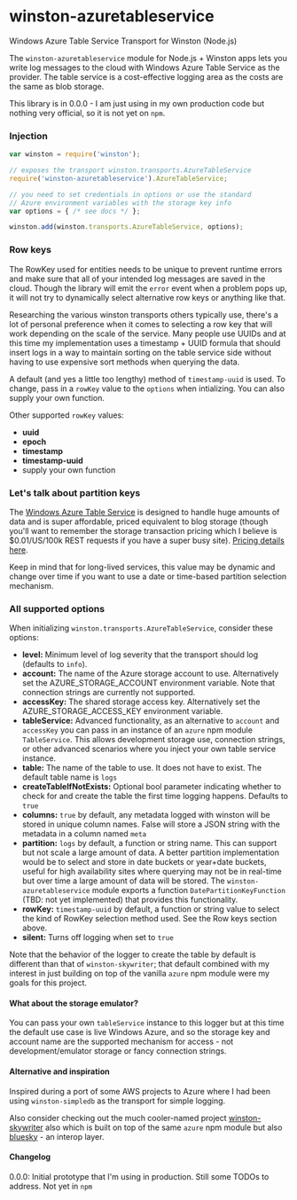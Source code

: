 # winston-azuretableservice

Windows Azure Table Service Transport for Winston (Node.js)

The `winston-azuretableservice` module for Node.js + Winston apps lets you write log messages to the cloud with Windows Azure Table Service as the provider. The table service is a cost-effective logging area as the costs are the same as blob storage.

This library is in 0.0.0 - I am just using in my own production code but nothing very official, so it is not yet on `npm`.

### Injection
``` js
var winston = require('winston');

// exposes the transport winston.transports.AzureTableService
require('winston-azuretableservice').AzureTableService; 

// you need to set credentials in options or use the standard 
// Azure environment variables with the storage key info
var options = { /* see docs */ };

winston.add(winston.transports.AzureTableService, options);
```

### Row keys

The RowKey used for entities needs to be unique to prevent runtime errors and make sure that all of your intended log messages are saved in the cloud. Though the library will emit the `error` event when a problem pops up, it will not try to dynamically select alternative row keys or anything like that.

Researching the various winston transports others typically use, there's a lot of personal preference when it comes to selecting a row key that will work depending on the scale of the service. Many people use UUIDs and at this time my implementation uses a timestamp + UUID formula that should insert logs in a way to maintain sorting on the table service side without having to use expensive sort methods when querying the data.

A default (and yes a little too lengthy) method of `timestamp-uuid` is used. To change, pass in a `rowKey` value to the `options` when intializing. You can also supply your own function.

Other supported `rowKey` values:

* __uuid__
* __epoch__
* __timestamp__
* __timestamp-uuid__
* supply your own function

### Let's talk about partition keys

The [Windows Azure Table Service][2] is designed to handle huge amounts of data and is super affordable, priced equivalent to blog storage (though you'll want to remember the storage transaction pricing which I believe is $0.01/US/100k REST requests if you have a super busy site). [Pricing details here][3].

Keep in mind that for long-lived services, this value may be dynamic and change over time if you want to use a date or time-based partition selection mechanism.

### All supported options

When initializing `winston.transports.AzureTableService`, consider these options:

* __level:__ Minimum level of log severity that the transport should log (defaults to `info`).
* __account:__ The name of the Azure storage account to use. Alternatively set the AZURE_STORAGE_ACCOUNT environment variable. Note that connection strings are currently not supported.
* __accessKey:__ The shared storage access key. Alternatively set the AZURE_STORAGE_ACCESS_KEY environment variable.
* __tableService:__ Advanced functionality, as an alternative to `account` and `accessKey` you can pass in an instance of an `azure` npm module `TableService`. This allows development storage use, connection strings, or other advanced scenarios where you inject your own table service instance.
* __table:__ The name of the table to use. It does not have to exist. The default table name is `logs`
* __createTableIfNotExists:__ Optional bool parameter indicating whether to check for and create the table the first time logging happens. Defaults to `true`
* __columns:__ `true` by default, any metadata logged with winston will be stored in unique column names. False will store a JSON string with the metadata in a column named `meta`
* __partition:__ `logs` by default, a function or string name. This can support but not scale a large amount of data. A better partition implementation would be to select and store in date buckets or year+date buckets, useful for high availability sites where querying may not be in real-time but over time a large amount of data will be stored. The `winston-azuretableservice` module exports a function `DatePartitionKeyFunction` (TBD: not yet implemented) that provides this functionality.
* __rowKey:__ `timestamp-uuid` by default, a function or string value to select the kind of RowKey selection method used. See the Row keys section above.
* __silent:__ Turns off logging when set to `true`

Note that the behavior of the logger to create the table by default is different than that of `winston-skywriter`; that default combined with my interest in just building on top of the vanilla `azure` npm module were my goals for this project.

#### What about the storage emulator?

You can pass your own `tableService` instance to this logger but at this time the default use case is live Windows Azure, and so the storage key and account name are the supported mechanism for access - not development/emulator storage or fancy connection strings.

#### Alternative and inspiration

Inspired during a port of some AWS projects to Azure where I had been using `winston-simpledb` as the transport for simple logging.

Also consider checking out the much cooler-named project [winston-skywriter][0] also which is built on top of the same `azure` npm module but also [bluesky][1] - an interop layer.

#### Changelog

0.0.0: Initial prototype that I'm using in production. Still some TODOs to address. Not yet in `npm`

[0]: https://github.com/pofallon/winston-skywriter/
[1]: https://github.com/pofallon/node-bluesky
[2]: http://msdn.microsoft.com/en-us/library/dd179463.aspx
[3]: http://www.windowsazure.com/en-us/pricing/details/#header-4

